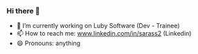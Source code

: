### Hi there 👋


- 🔭 I’m currently working on Luby Software (Dev - Trainee)
- 📫 How to reach me: www.linkedin.com/in/sarass2 (Linkedin)
- 😄 Pronouns: anything
